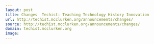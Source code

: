 ```yaml
---
layout: post
title: Changes  Techist: Teaching Technology History Innovation
url: http://techist.mcclurken.org/announcements/changes/
source: http://techist.mcclurken.org/announcements/changes/
domain: techist.mcclurken.org
image: 
---
```


